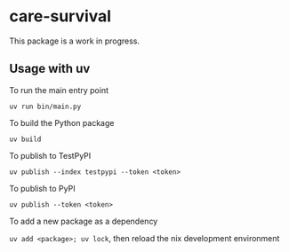 # care-survival

This package is a work in progress.

## Usage with uv

To run the main entry point

`uv run bin/main.py`

To build the Python package

`uv build`

To publish to TestPyPI

`uv publish --index testpypi --token <token>`

To publish to PyPI

`uv publish --token <token>`

To add a new package as a dependency

`uv add <package>; uv lock`, then reload the nix development environment
